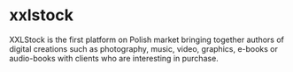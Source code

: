 xxlstock
========

XXLStock is the first platform on Polish market bringing together authors of digital creations such as photography, music, video, graphics, e-books or audio-books with clients who are interesting in purchase.
